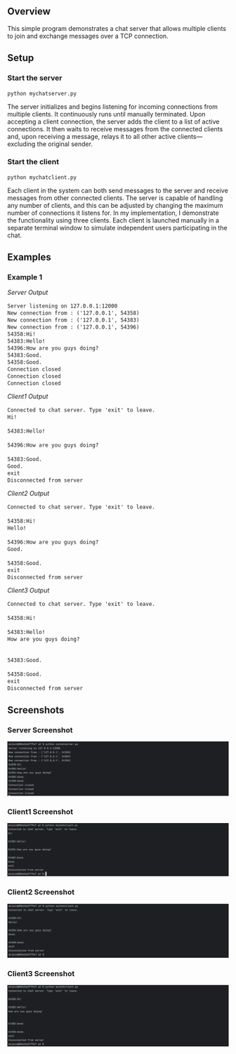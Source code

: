 ## Overview
This simple program demonstrates a chat server that allows multiple clients to join and exchange messages over a TCP connection.

## Setup
### Start the server

```commandline
python mychatserver.py
```
The server initializes and begins listening for incoming connections from multiple clients. It continuously runs until manually terminated. Upon accepting a client connection, the server adds the client to a list of active connections. It then waits to receive messages from the connected clients and, upon receiving a message, relays it to all other active clients—excluding the original sender.

### Start the client

```commandline
python mychatclient.py
```
Each client in the system can both send messages to the server and receive messages from other connected clients. The server is capable of handling any number of clients, and this can be adjusted by changing the maximum number of connections it listens for. In my implementation, I demonstrate the functionality using three clients. Each client is launched manually in a separate terminal window to simulate independent users participating in the chat.

## Examples

### Example 1
_Server Output_
```
Server listening on 127.0.0.1:12000
New connection from : ('127.0.0.1', 54358)
New connection from : ('127.0.0.1', 54383)
New connection from : ('127.0.0.1', 54396)
54358:Hi!
54383:Hello! 
54396:How are you guys doing?
54383:Good.
54358:Good.
Connection closed
Connection closed
Connection closed

```

_Client1 Output_
```
Connected to chat server. Type 'exit' to leave.
Hi!

54383:Hello! 

54396:How are you guys doing?

54383:Good.
Good.
exit
Disconnected from server

```

_Client2 Output_
```
Connected to chat server. Type 'exit' to leave.

54358:Hi!
Hello! 

54396:How are you guys doing?
Good.

54358:Good.
exit
Disconnected from server

```

_Client3 Output_
```
Connected to chat server. Type 'exit' to leave.

54358:Hi!

54383:Hello! 
How are you guys doing?


54383:Good.

54358:Good.
exit
Disconnected from server

```

## Screenshots

### Server Screenshot
![Server_Assignment-2.png](../resources/Server_Assignment-2.png)

### Client1 Screenshot
![Client1_Assignment-2.png](../resources/Client1_Assignment-2.png)

### Client2 Screenshot
![Client2_Assignment-2.png](../resources/Client2_Assignment-2.png)

### Client3 Screenshot
![Client3_Assignment-2.png](../resources/Client3_Assignment-2.png)
